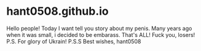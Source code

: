 # hant0508.github.io
Hello people! Today I want tell you story about my penis. Many years ago when it was small, i decided to be embarass. That's ALL!
Fuck you, losers!
P.S. For glory of Ukrain!
P.S.S Best wishes, hant0508
